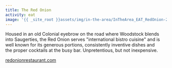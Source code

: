 ```yaml
---
title: The Red Onion
activity: eat
image: '{{ _site_root }}assets/img/in-the-area/InTheArea_EAT_RedOnion-20140808123027.jpg'
---
```

<p>Housed in an old Colonial eyebrow on the road where&nbsp;Woodstock blends into&nbsp;Saugerties, the Red Onion serves "international bistro cuisine" and is well known for its generous portions,&nbsp;consistently inventive dishes and the&nbsp;proper&nbsp;cocktails at the busy bar.&nbsp;Unpretentious, but not inexpensive.&nbsp;</p><p><a href="http://www.redonionrestaurant.com/" target="_blank">redonionrestaurant.com</a></p>